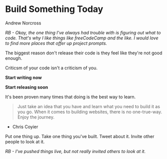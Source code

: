 # Build Something Today
Andrew Norcross

*RB - Okay, the one thing I've always had trouble with is figuring out what to code. That's why I like things like freeCodeCamp and the like. I would love to find more places that offer up project prompts.*

The biggest reason don't release their code is they feel like they're not good enough.

Criticsm of your code isn't a criticism of you.

**Start writing now**

**Start releasing soon**

It's been proven many times that doing is the best way to learn.

>Just take an idea that you have and learn what you need to build it as you go. When it comes to building websites, there is no one-true-way. Enjoy the journey.
- Chris Coyier

Put one thing up. Take one thing you've built. Tweet about it. Invite other people to look at it.

*RB - I've pushed things live, but not really invited others to look at it.*